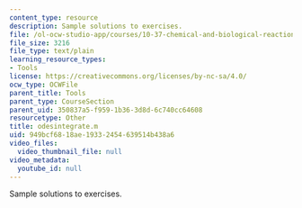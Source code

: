 ```yaml
---
content_type: resource
description: Sample solutions to exercises.
file: /ol-ocw-studio-app/courses/10-37-chemical-and-biological-reaction-engineering-spring-2007/949bcf6818ae19332454639514b438a6_odesintegrate.m
file_size: 3216
file_type: text/plain
learning_resource_types:
- Tools
license: https://creativecommons.org/licenses/by-nc-sa/4.0/
ocw_type: OCWFile
parent_title: Tools
parent_type: CourseSection
parent_uid: 350837a5-f959-1b36-3d8d-6c740cc64608
resourcetype: Other
title: odesintegrate.m
uid: 949bcf68-18ae-1933-2454-639514b438a6
video_files:
  video_thumbnail_file: null
video_metadata:
  youtube_id: null
---
```

Sample solutions to exercises.